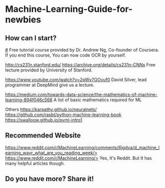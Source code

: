 # Machine-Learning-Guide-for-newbies

## How can I start?
[#](https://www.coursera.org/learn/machine-learning)
Free tutorial course provided by Dr. Andrew Ng, Co-founder of Coursera.
If you end this course, You can now code OCR by yourself.

http://cs231n.stanford.edu/
https://archive.org/details/cs231n-CNNs
Free lecture provided by University of Stanford.

https://www.youtube.com/watch?v=2pWv7GOvuf0
David Silver, lead programmer at DeepMind give us a lecture.

https://medium.com/towards-data-science/the-mathematics-of-machine-learning-894f046c568
A list of basic mathematics required for ML

Others
https://karpathy.github.io/neuralnets/
https://github.com/rasbt/python-machine-learning-book
https://swalloow.github.io/pyml-intro1

## Recommended Website

https://www.reddit.com/r/MachineLearning/comments/6jgdva/d_machine_learning_wayr_what_are_you_reading_week/>
https://www.reddit.com/r/MachineLearning/>
Yes, It's Reddit. But It has many helpful articles though.


## Do you have more? Share it!
